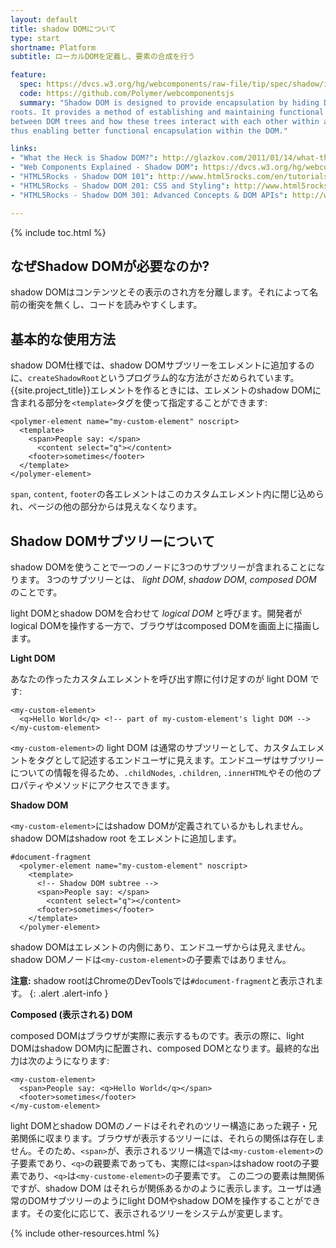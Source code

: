```yaml
---
layout: default
title: shadow DOMについて
type: start
shortname: Platform
subtitle: ローカルDOMを定義し、要素の合成を行う

feature:
  spec: https://dvcs.w3.org/hg/webcomponents/raw-file/tip/spec/shadow/index.html
  code: https://github.com/Polymer/webcomponentsjs
  summary: "Shadow DOM is designed to provide encapsulation by hiding DOM subtrees under shadow
roots. It provides a method of establishing and maintaining functional boundaries
between DOM trees and how these trees interact with each other within a document,
thus enabling better functional encapsulation within the DOM."

links:
- "What the Heck is Shadow DOM?": http://glazkov.com/2011/01/14/what-the-heck-is-shadow-dom/
- "Web Components Explained - Shadow DOM": https://dvcs.w3.org/hg/webcomponents/raw-file/57f8cfc4a7dc/explainer/index.html#shadow-dom-section
- "HTML5Rocks - Shadow DOM 101": http://www.html5rocks.com/en/tutorials/webcomponents/shadowdom/
- "HTML5Rocks - Shadow DOM 201: CSS and Styling": http://www.html5rocks.com/en/tutorials/webcomponents/shadowdom-201/
- "HTML5Rocks - Shadow DOM 301: Advanced Concepts & DOM APIs": http://www.html5rocks.com/en/tutorials/webcomponents/shadowdom-301/

---
```


{% include toc.html %}

## なぜShadow DOMが必要なのか?

shadow DOMはコンテンツとその表示のされ方を分離します。それによって名前の衝突を無くし、コードを読みやすくします。

## 基本的な使用方法

shadow DOM仕様では、shadow DOMサブツリーをエレメントに追加するのに、`createShadowRoot`というプログラム的な方法がさだめられています。
{{site.project_title}}エレメントを作るときには、エレメントのshadow DOMに含まれる部分を`<template>`タグを使って指定することができます:

    <polymer-element name="my-custom-element" noscript>
      <template>
        <span>People say: </span>
          <content select="q"></content> 
        <footer>sometimes</footer>
      </template>
    </polymer-element>

`span`, `content`, `footer`の各エレメントはこのカスタムエレメント内に閉じ込められ、ページの他の部分からは見えなくなります。

## Shadow DOMサブツリーについて

shadow DOMを使うことで一つのノードに3つのサブツリーが含まれることになります。
3つのサブツリーとは、 _light DOM_, _shadow DOM_, _composed DOM_ のことです。

light DOMとshadow DOMを合わせて _logical DOM_ と呼びます。開発者がlogical DOMを操作する一方で、ブラウザはcomposed DOMを画面上に描画します。

**Light DOM**

あなたの作ったカスタムエレメントを呼び出す際に付け足すのが light DOM です:

    <my-custom-element>
      <q>Hello World</q> <!-- part of my-custom-element's light DOM -->
    </my-custom-element>

`<my-custom-element>`の light DOM は通常のサブツリーとして、カスタムエレメントをタグとして記述するエンドユーザに見えます。エンドユーザはサブツリーについての情報を得るため、`.childNodes`, `.children`, `.innerHTML`やその他のプロパティやメソッドにアクセスできます。

**Shadow DOM**

`<my-custom-element>`にはshadow DOMが定義されているかもしれません。shadow DOMはshadow root をエレメントに追加します。

    #document-fragment
      <polymer-element name="my-custom-element" noscript>
        <template>
          <!-- Shadow DOM subtree -->
          <span>People say: </span>
            <content select="q"></content>
          <footer>sometimes</footer>
        </template>
      </polymer-element>

shadow DOMはエレメントの内側にあり、エンドユーザからは見えません。shadow DOMノードは`<my-custom-element>`の子要素ではありません。

**注意:** shadow rootはChromeのDevToolsでは`#document-fragment`と表示されます。
{: .alert .alert-info }

**Composed (表示される) DOM**

composed DOMはブラウザが実際に表示するものです。表示の際に、light DOMはshadow DOM内に配置され、composed DOMとなります。最終的な出力は次のようになります:

    <my-custom-element>
      <span>People say: <q>Hello World</q></span>
      <footer>sometimes</footer>
    </my-custom-element>

light DOMとshadow DOMのノードはそれぞれのツリー構造にあった親子・兄弟関係に収まります。ブラウザが表示するツリーには、それらの関係は存在しません。そのため、`<span>`が、表示されるツリー構造では`<my-custom-element>`の子要素であり、`<q>`の親要素であっても、実際には`<span>`はshadow rootの子要素であり、`<q>`は`<my-custome-element>`の子要素です。
この二つの要素は無関係ですが、shadow DOM はそれらが関係あるかのように表示します。ユーザは通常のDOMサブツリーのようにlight DOMやshadow DOMを操作することができます。その変化に応じて、表示されるツリーをシステムが変更します。

{% include other-resources.html %}
